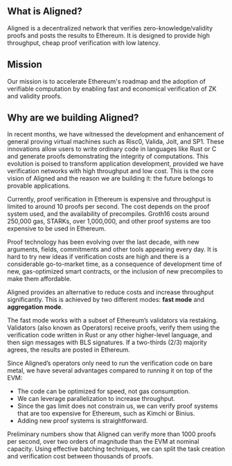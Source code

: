 ## What is Aligned?

Aligned is a decentralized network that verifies zero-knowledge/validity proofs and posts the results to Ethereum. It is designed to provide high throughput, cheap proof verification with low latency.

## Mission

Our mission is to accelerate Ethereum's roadmap and the adoption of verifiable computation by enabling fast and economical verification of ZK and validity proofs. 

## Why are we building Aligned?

In recent months, we have witnessed the development and enhancement of general proving virtual machines such as Risc0, Valida, Jolt, and SP1. These innovations allow users to write ordinary code in languages like Rust or C and generate proofs demonstrating the integrity of computations. This evolution is poised to transform application development, provided we have verification networks with high throughput and low cost. This is the core vision of Aligned and the reason we are building it: the future belongs to provable applications.

Currently, proof verification in Ethereum is expensive and throughput is limited to around 10 proofs per second. The cost depends on the proof system used, and the availability of precompiles. Groth16 costs around 250,000 gas, STARKs, over 1,000,000, and other proof systems are too expensive to be used in Ethereum. 

Proof technology has been evolving over the last decade, with new arguments, fields, commitments and other tools appearing every day. It is hard to try new ideas if verification costs are high and there is a considerable go-to-market time, as a consequence of development time of new, gas-optimized smart contracts, or the inclusion of new precompiles to make them affordable.

Aligned provides an alternative to reduce costs and increase throughput significantly. This is achieved by two different modes: **fast mode** and **aggregation mode**. 

The fast mode works with a subset of Ethereum’s validators via restaking. Validators (also known as Operators) receive proofs, verify them using the verification code written in Rust or any other higher-level language, and then sign messages with BLS signatures. If a two-thirds (2/3) majority agrees, the results are posted in Ethereum. 

Since Aligned’s operators only need to run the verification code on bare metal, we have several advantages compared to running it on top of the EVM:

- The code can be optimized for speed, not gas consumption.
- We can leverage parallelization to increase throughput.
- Since the gas limit does not constrain us, we can verify proof systems that are too expensive for Ethereum, such as Kimchi or Binius.
- Adding new proof systems is straightforward.

Preliminary numbers show that Aligned can verify more than 1000 proofs per second, over two orders of magnitude than the EVM at nominal capacity. Using effective batching techniques, we can split the task creation and verification cost between thousands of proofs.
